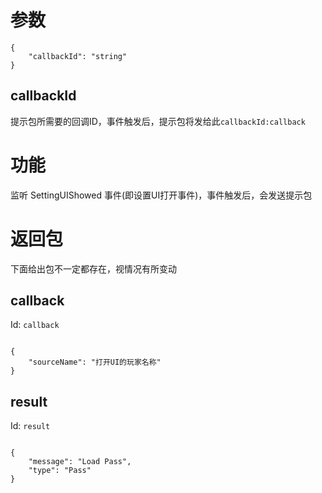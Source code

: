 # 参数
```
{
    "callbackId": "string"
}
```
## callbackId
提示包所需要的回调ID，事件触发后，提示包将发给此`callbackId:callback`
# 功能
监听 SettingUIShowed 事件(即设置UI打开事件)，事件触发后，会发送提示包
# 返回包
下面给出包不一定都存在，视情况有所变动

## callback
Id: `callback`

```

{
    "sourceName": "打开UI的玩家名称"
}

```
## result
Id: `result`

```

{
    "message": "Load Pass",
    "type": "Pass"
}

```
